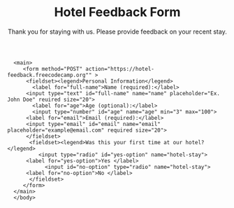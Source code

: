 <!DOCTYPE html>
  <html lang="en">
    <head>
      <meta charset="utf-8">
      <title>Hotel Feedback Forn </title>
    </head><body>
         <header><h1>Hotel Feedback Form</h1>
    <p>Thank you for staying with us. Please provide feedback on your recent stay.</p></header>
   
      <main>
         <form method="POST" action="https://hotel-feedback.freecodecamp.org"" >
          <fieldset><legend>Personal Information</legend>
            <label for="full-name">Name (required):</label>
          <input type="text" id="full-name" name="name" placeholder="Ex. John Doe" reuired size="20">
            <label for="age">Age (optional):</label>
            <input type="number" id="age" name="age" min="3" max="100">
          <label for="email">Email (required):</label>
          <input type="email" id="email" name="email" placeholder="example@email.com" required size="20">
          </fieldset>
           <fieldset><legend>Was this your first time at our hotel?</legend>
              <input type="radio" id="yes-option" name="hotel-stay">
          <label for="yes-option">Yes </label>
                <input id="no-option" type="radio" name="hotel-stay">
          <label for="no-option">No </label>
           </fieldset>
         </form>
      </main>
      </body>
